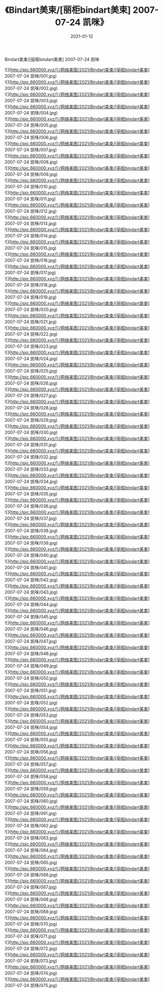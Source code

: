 ﻿---
layout: post
title:  《Bindart美束/[丽柜bindart美束] 2007-07-24 凯咪》
date:   2021-01-12
img: http://pic.660000.xyz/1:/网络美图/2021/Bindart美束/[丽柜bindart美束] 2007-07-24 凯咪/000.jpg
categories: [美女, 清纯, 唯美]
---

Bindart美束/[丽柜bindart美束] 2007-07-24 凯咪

 ![](http://pic.660000.xyz/1:/网络美图/2021/Bindart美束/[丽柜bindart美束] 2007-07-24 凯咪/001.jpg) <br>![](http://pic.660000.xyz/1:/网络美图/2021/Bindart美束/[丽柜bindart美束] 2007-07-24 凯咪/002.jpg) <br>![](http://pic.660000.xyz/1:/网络美图/2021/Bindart美束/[丽柜bindart美束] 2007-07-24 凯咪/003.jpg) <br>![](http://pic.660000.xyz/1:/网络美图/2021/Bindart美束/[丽柜bindart美束] 2007-07-24 凯咪/004.jpg) <br>![](http://pic.660000.xyz/1:/网络美图/2021/Bindart美束/[丽柜bindart美束] 2007-07-24 凯咪/005.jpg) <br>![](http://pic.660000.xyz/1:/网络美图/2021/Bindart美束/[丽柜bindart美束] 2007-07-24 凯咪/006.jpg) <br>![](http://pic.660000.xyz/1:/网络美图/2021/Bindart美束/[丽柜bindart美束] 2007-07-24 凯咪/007.jpg) <br>![](http://pic.660000.xyz/1:/网络美图/2021/Bindart美束/[丽柜bindart美束] 2007-07-24 凯咪/008.jpg) <br>![](http://pic.660000.xyz/1:/网络美图/2021/Bindart美束/[丽柜bindart美束] 2007-07-24 凯咪/009.jpg) <br>![](http://pic.660000.xyz/1:/网络美图/2021/Bindart美束/[丽柜bindart美束] 2007-07-24 凯咪/010.jpg) <br>![](http://pic.660000.xyz/1:/网络美图/2021/Bindart美束/[丽柜bindart美束] 2007-07-24 凯咪/011.jpg) <br>![](http://pic.660000.xyz/1:/网络美图/2021/Bindart美束/[丽柜bindart美束] 2007-07-24 凯咪/012.jpg) <br>![](http://pic.660000.xyz/1:/网络美图/2021/Bindart美束/[丽柜bindart美束] 2007-07-24 凯咪/013.jpg) <br>![](http://pic.660000.xyz/1:/网络美图/2021/Bindart美束/[丽柜bindart美束] 2007-07-24 凯咪/014.jpg) <br>![](http://pic.660000.xyz/1:/网络美图/2021/Bindart美束/[丽柜bindart美束] 2007-07-24 凯咪/015.jpg) <br>![](http://pic.660000.xyz/1:/网络美图/2021/Bindart美束/[丽柜bindart美束] 2007-07-24 凯咪/016.jpg) <br>![](http://pic.660000.xyz/1:/网络美图/2021/Bindart美束/[丽柜bindart美束] 2007-07-24 凯咪/017.jpg) <br>![](http://pic.660000.xyz/1:/网络美图/2021/Bindart美束/[丽柜bindart美束] 2007-07-24 凯咪/018.jpg) <br>![](http://pic.660000.xyz/1:/网络美图/2021/Bindart美束/[丽柜bindart美束] 2007-07-24 凯咪/019.jpg) <br>![](http://pic.660000.xyz/1:/网络美图/2021/Bindart美束/[丽柜bindart美束] 2007-07-24 凯咪/020.jpg) <br>![](http://pic.660000.xyz/1:/网络美图/2021/Bindart美束/[丽柜bindart美束] 2007-07-24 凯咪/021.jpg) <br>![](http://pic.660000.xyz/1:/网络美图/2021/Bindart美束/[丽柜bindart美束] 2007-07-24 凯咪/022.jpg) <br>![](http://pic.660000.xyz/1:/网络美图/2021/Bindart美束/[丽柜bindart美束] 2007-07-24 凯咪/023.jpg) <br>![](http://pic.660000.xyz/1:/网络美图/2021/Bindart美束/[丽柜bindart美束] 2007-07-24 凯咪/024.jpg) <br>![](http://pic.660000.xyz/1:/网络美图/2021/Bindart美束/[丽柜bindart美束] 2007-07-24 凯咪/025.jpg) <br>![](http://pic.660000.xyz/1:/网络美图/2021/Bindart美束/[丽柜bindart美束] 2007-07-24 凯咪/026.jpg) <br>![](http://pic.660000.xyz/1:/网络美图/2021/Bindart美束/[丽柜bindart美束] 2007-07-24 凯咪/027.jpg) <br>![](http://pic.660000.xyz/1:/网络美图/2021/Bindart美束/[丽柜bindart美束] 2007-07-24 凯咪/028.jpg) <br>![](http://pic.660000.xyz/1:/网络美图/2021/Bindart美束/[丽柜bindart美束] 2007-07-24 凯咪/029.jpg) <br>![](http://pic.660000.xyz/1:/网络美图/2021/Bindart美束/[丽柜bindart美束] 2007-07-24 凯咪/030.jpg) <br>![](http://pic.660000.xyz/1:/网络美图/2021/Bindart美束/[丽柜bindart美束] 2007-07-24 凯咪/031.jpg) <br>![](http://pic.660000.xyz/1:/网络美图/2021/Bindart美束/[丽柜bindart美束] 2007-07-24 凯咪/032.jpg) <br>![](http://pic.660000.xyz/1:/网络美图/2021/Bindart美束/[丽柜bindart美束] 2007-07-24 凯咪/033.jpg) <br>![](http://pic.660000.xyz/1:/网络美图/2021/Bindart美束/[丽柜bindart美束] 2007-07-24 凯咪/034.jpg) <br>![](http://pic.660000.xyz/1:/网络美图/2021/Bindart美束/[丽柜bindart美束] 2007-07-24 凯咪/035.jpg) <br>![](http://pic.660000.xyz/1:/网络美图/2021/Bindart美束/[丽柜bindart美束] 2007-07-24 凯咪/036.jpg) <br>![](http://pic.660000.xyz/1:/网络美图/2021/Bindart美束/[丽柜bindart美束] 2007-07-24 凯咪/037.jpg) <br>![](http://pic.660000.xyz/1:/网络美图/2021/Bindart美束/[丽柜bindart美束] 2007-07-24 凯咪/038.jpg) <br>![](http://pic.660000.xyz/1:/网络美图/2021/Bindart美束/[丽柜bindart美束] 2007-07-24 凯咪/039.jpg) <br>![](http://pic.660000.xyz/1:/网络美图/2021/Bindart美束/[丽柜bindart美束] 2007-07-24 凯咪/040.jpg) <br>![](http://pic.660000.xyz/1:/网络美图/2021/Bindart美束/[丽柜bindart美束] 2007-07-24 凯咪/041.jpg) <br>![](http://pic.660000.xyz/1:/网络美图/2021/Bindart美束/[丽柜bindart美束] 2007-07-24 凯咪/042.jpg) <br>![](http://pic.660000.xyz/1:/网络美图/2021/Bindart美束/[丽柜bindart美束] 2007-07-24 凯咪/043.jpg) <br>![](http://pic.660000.xyz/1:/网络美图/2021/Bindart美束/[丽柜bindart美束] 2007-07-24 凯咪/044.jpg) <br>![](http://pic.660000.xyz/1:/网络美图/2021/Bindart美束/[丽柜bindart美束] 2007-07-24 凯咪/045.jpg) <br>![](http://pic.660000.xyz/1:/网络美图/2021/Bindart美束/[丽柜bindart美束] 2007-07-24 凯咪/046.jpg) <br>![](http://pic.660000.xyz/1:/网络美图/2021/Bindart美束/[丽柜bindart美束] 2007-07-24 凯咪/047.jpg) <br>![](http://pic.660000.xyz/1:/网络美图/2021/Bindart美束/[丽柜bindart美束] 2007-07-24 凯咪/048.jpg) <br>![](http://pic.660000.xyz/1:/网络美图/2021/Bindart美束/[丽柜bindart美束] 2007-07-24 凯咪/049.jpg) <br>![](http://pic.660000.xyz/1:/网络美图/2021/Bindart美束/[丽柜bindart美束] 2007-07-24 凯咪/050.jpg) <br>![](http://pic.660000.xyz/1:/网络美图/2021/Bindart美束/[丽柜bindart美束] 2007-07-24 凯咪/051.jpg) <br>![](http://pic.660000.xyz/1:/网络美图/2021/Bindart美束/[丽柜bindart美束] 2007-07-24 凯咪/052.jpg) <br>![](http://pic.660000.xyz/1:/网络美图/2021/Bindart美束/[丽柜bindart美束] 2007-07-24 凯咪/053.jpg) <br>![](http://pic.660000.xyz/1:/网络美图/2021/Bindart美束/[丽柜bindart美束] 2007-07-24 凯咪/054.jpg) <br>![](http://pic.660000.xyz/1:/网络美图/2021/Bindart美束/[丽柜bindart美束] 2007-07-24 凯咪/055.jpg) <br>![](http://pic.660000.xyz/1:/网络美图/2021/Bindart美束/[丽柜bindart美束] 2007-07-24 凯咪/056.jpg) <br>![](http://pic.660000.xyz/1:/网络美图/2021/Bindart美束/[丽柜bindart美束] 2007-07-24 凯咪/057.jpg) <br>![](http://pic.660000.xyz/1:/网络美图/2021/Bindart美束/[丽柜bindart美束] 2007-07-24 凯咪/058.jpg) <br>![](http://pic.660000.xyz/1:/网络美图/2021/Bindart美束/[丽柜bindart美束] 2007-07-24 凯咪/059.jpg) <br>![](http://pic.660000.xyz/1:/网络美图/2021/Bindart美束/[丽柜bindart美束] 2007-07-24 凯咪/060.jpg) <br>![](http://pic.660000.xyz/1:/网络美图/2021/Bindart美束/[丽柜bindart美束] 2007-07-24 凯咪/061.jpg) <br>![](http://pic.660000.xyz/1:/网络美图/2021/Bindart美束/[丽柜bindart美束] 2007-07-24 凯咪/062.jpg) <br>![](http://pic.660000.xyz/1:/网络美图/2021/Bindart美束/[丽柜bindart美束] 2007-07-24 凯咪/063.jpg) <br>![](http://pic.660000.xyz/1:/网络美图/2021/Bindart美束/[丽柜bindart美束] 2007-07-24 凯咪/064.jpg) <br>![](http://pic.660000.xyz/1:/网络美图/2021/Bindart美束/[丽柜bindart美束] 2007-07-24 凯咪/065.jpg) <br>![](http://pic.660000.xyz/1:/网络美图/2021/Bindart美束/[丽柜bindart美束] 2007-07-24 凯咪/066.jpg) <br>![](http://pic.660000.xyz/1:/网络美图/2021/Bindart美束/[丽柜bindart美束] 2007-07-24 凯咪/067.jpg) <br>![](http://pic.660000.xyz/1:/网络美图/2021/Bindart美束/[丽柜bindart美束] 2007-07-24 凯咪/068.jpg) <br>![](http://pic.660000.xyz/1:/网络美图/2021/Bindart美束/[丽柜bindart美束] 2007-07-24 凯咪/069.jpg) <br>![](http://pic.660000.xyz/1:/网络美图/2021/Bindart美束/[丽柜bindart美束] 2007-07-24 凯咪/070.jpg) <br>![](http://pic.660000.xyz/1:/网络美图/2021/Bindart美束/[丽柜bindart美束] 2007-07-24 凯咪/071.jpg) <br>![](http://pic.660000.xyz/1:/网络美图/2021/Bindart美束/[丽柜bindart美束] 2007-07-24 凯咪/072.jpg) <br>![](http://pic.660000.xyz/1:/网络美图/2021/Bindart美束/[丽柜bindart美束] 2007-07-24 凯咪/073.jpg) <br>![](http://pic.660000.xyz/1:/网络美图/2021/Bindart美束/[丽柜bindart美束] 2007-07-24 凯咪/074.jpg) <br>![](http://pic.660000.xyz/1:/网络美图/2021/Bindart美束/[丽柜bindart美束] 2007-07-24 凯咪/075.jpg) <br>